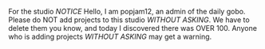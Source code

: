 For the studio
*NOTICE* Hello, I am popjam12, an admin of the daily gobo. Please do NOT add projects to this studio *WITHOUT ASKING*. We have to delete them you know, and today I discovered there was OVER 100. Anyone who is adding projects *WITHOUT ASKING* may get a warning.